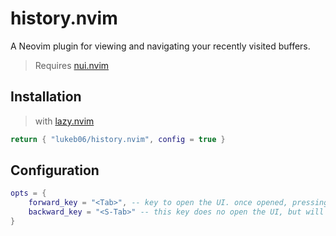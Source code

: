 # history.nvim

A Neovim plugin for viewing and navigating your recently visited buffers.

> Requires [nui.nvim](https://github.com/MunifTanjim/nui.nvim)

## Installation

> with [lazy.nvim](https://lazy.folke.io/)

```lua
return { "lukeb06/history.nvim", config = true }
```

## Configuration

```lua
opts = {
    forward_key = "<Tab>", -- key to open the UI. once opened, pressing this key will cycle forward through the buffer history.
    backward_key = "<S-Tab>" -- this key does no open the UI, but will cycle backwards through the buffer history UI when open.
}
```
